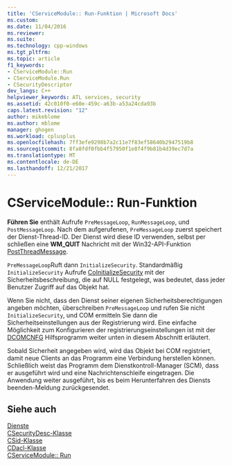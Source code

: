 ```yaml
---
title: 'CServiceModule:: Run-Funktion | Microsoft Docs'
ms.custom: 
ms.date: 11/04/2016
ms.reviewer: 
ms.suite: 
ms.technology: cpp-windows
ms.tgt_pltfrm: 
ms.topic: article
f1_keywords:
- CServiceModule::Run
- CServiceModule.Run
- CSecurityDescriptor
dev_langs: C++
helpviewer_keywords: ATL services, security
ms.assetid: 42c010f0-e60e-459c-a63b-a53a24cda93b
caps.latest.revision: "12"
author: mikeblome
ms.author: mblome
manager: ghogen
ms.workload: cplusplus
ms.openlocfilehash: 7ff3efe9298b7a2c11e7f83ef58640b2947519b8
ms.sourcegitcommit: 8fa8fdf0fbb4f57950f1e8f4f9b81b4d39ec7d7a
ms.translationtype: MT
ms.contentlocale: de-DE
ms.lasthandoff: 12/21/2017
---
```

# <a name="catlservicemoduletrun-function"></a>CServiceModule:: Run-Funktion
**Führen Sie** enthält Aufrufe `PreMessageLoop`, `RunMessageLoop`, und `PostMessageLoop`. Nach dem aufgerufenen, `PreMessageLoop` zuerst speichert der Dienst-Thread-ID. Der Dienst wird diese ID verwenden, selbst per schließen eine **WM_QUIT** Nachricht mit der Win32-API-Funktion [PostThreadMessage](http://msdn.microsoft.com/library/windows/desktop/ms644946).  
  
 `PreMessageLoop`Ruft dann `InitializeSecurity`. Standardmäßig `InitializeSecurity` Aufrufe [CoInitializeSecurity](http://msdn.microsoft.com/library/windows/desktop/ms693736) mit der Sicherheitsbeschreibung, die auf NULL festgelegt, was bedeutet, dass jeder Benutzer Zugriff auf das Objekt hat.  
  
 Wenn Sie nicht, dass den Dienst seiner eigenen Sicherheitsberechtigungen angeben möchten, überschreiben `PreMessageLoop` und rufen Sie nicht `InitializeSecurity`, und COM ermitteln Sie dann die Sicherheitseinstellungen aus der Registrierung wird. Eine einfache Möglichkeit zum Konfigurieren der registrierungseinstellungen ist mit der [DCOMCNFG](../atl/dcomcnfg.md) Hilfsprogramm weiter unten in diesem Abschnitt erläutert.  
  
 Sobald Sicherheit angegeben wird, wird das Objekt bei COM registriert, damit neue Clients an das Programm eine Verbindung herstellen können. Schließlich weist das Programm dem Dienstkontroll-Manager (SCM), dass er ausgeführt wird und eine Nachrichtenschleife eingetragen. Die Anwendung weiter ausgeführt, bis es beim Herunterfahren des Diensts beenden-Meldung zurückgesendet.  
  
## <a name="see-also"></a>Siehe auch  
 [Dienste](../atl/atl-services.md)   
 [CSecurityDesc-Klasse](../atl/reference/csecuritydesc-class.md)   
 [CSid-Klasse](../atl/reference/csid-class.md)   
 [CDacl-Klasse](../atl/reference/cdacl-class.md)   
 [CServiceModule:: Run](../atl/reference/catlservicemodulet-class.md#run)

